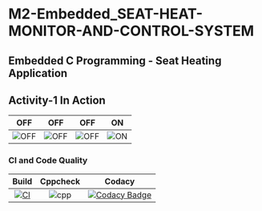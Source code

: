 # M2-Embedded_SEAT-HEAT-MONITOR-AND-CONTROL-SYSTEM
 
## Embedded C Programming - Seat Heating Application
## Activity-1 In Action

|OFF|OFF|OFF|ON|
|:--:|:--:|:--:|:--:|
|![OFF](https://user-images.githubusercontent.com/80662569/116460814-1e747f00-a885-11eb-9361-7d70ba90e82d.PNG) |![OFF](https://user-images.githubusercontent.com/80662569/116460808-1c122500-a885-11eb-8023-4ab0ec876fa6.PNG)|![OFF](https://user-images.githubusercontent.com/80662569/116460810-1ddbe880-a885-11eb-9460-5a43f89de00e.PNG)|![ON](https://user-images.githubusercontent.com/80662569/116460813-1ddbe880-a885-11eb-90f1-d0da5705cd19.PNG)|

### CI and Code Quality

|Build|Cppcheck|Codacy|
|:--:|:--:|:--:|
|[![CI](https://github.com/sababegums/M2-Embedded_Calculator/actions/workflows/main.yml/badge.svg)](https://github.com/sababegums/M2-Embedded_Calculator/actions/workflows/main.yml)|![cpp](https://img.shields.io/badge/Cppcheck-passing-brightgreen)|[![Codacy Badge](https://app.codacy.com/project/badge/Grade/5712e6b3bdf34d1b8c8288c8bbd92ced)](https://www.codacy.com/gh/sababegums/M2-Embedded_SEAT-HEAT-MONITOR-AND-CONTROL-SYSTEM/dashboard?utm_source=github.com&amp;utm_medium=referral&amp;utm_content=sababegums/M2-Embedded_SEAT-HEAT-MONITOR-AND-CONTROL-SYSTEM&amp;utm_campaign=Badge_Grade)|
